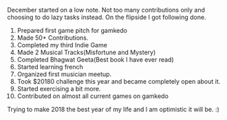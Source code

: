December started on a low note. Not too many contributions only and choosing to do lazy tasks instead. On the flipside I got 
following done.

1. Prepared first game pitch for gamkedo
2. Made 50+ Contributions.
3. Completed my third Indie Game
4. Made 2 Musical Tracks(Misfortune and Mystery)
5. Completed Bhagwat Geeta(Best book I have ever read)
6. Started learning french
7. Organized first musician meetup.
8. Took $20180 challenge this year and became completely open about it.
9. Started exercising a bit more.
10. Contributed on almost all current games on gamkedo

Trying to make 2018 the best year of my life and I am optimistic it will be. :)
